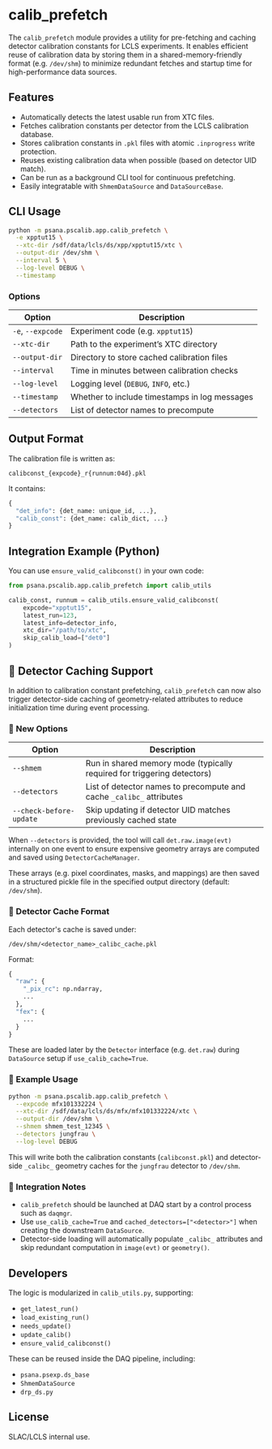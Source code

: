 # calib_prefetch

The `calib_prefetch` module provides a utility for pre-fetching and caching detector calibration constants for LCLS experiments. It enables efficient reuse of calibration data by storing them in a shared-memory-friendly format (e.g. `/dev/shm`) to minimize redundant fetches and startup time for high-performance data sources.

## Features

- Automatically detects the latest usable run from XTC files.
- Fetches calibration constants per detector from the LCLS calibration database.
- Stores calibration constants in `.pkl` files with atomic `.inprogress` write protection.
- Reuses existing calibration data when possible (based on detector UID match).
- Can be run as a background CLI tool for continuous prefetching.
- Easily integratable with `ShmemDataSource` and `DataSourceBase`.

## CLI Usage

```bash
python -m psana.pscalib.app.calib_prefetch \
  -e xpptut15 \
  --xtc-dir /sdf/data/lcls/ds/xpp/xpptut15/xtc \
  --output-dir /dev/shm \
  --interval 5 \
  --log-level DEBUG \
  --timestamp
```

### Options

| Option           | Description                                         |
|------------------|-----------------------------------------------------|
| `-e`, `--expcode` | Experiment code (e.g. `xpptut15`)                  |
| `--xtc-dir`       | Path to the experiment’s XTC directory             |
| `--output-dir`    | Directory to store cached calibration files        |
| `--interval`      | Time in minutes between calibration checks         |
| `--log-level`     | Logging level (`DEBUG`, `INFO`, etc.)              |
| `--timestamp`     | Whether to include timestamps in log messages      |
| `--detectors`     | List of detector names to precompute               |

## Output Format

The calibration file is written as:

```
calibconst_{expcode}_r{runnum:04d}.pkl
```

It contains:
```python
{
  "det_info": {det_name: unique_id, ...},
  "calib_const": {det_name: calib_dict, ...}
}
```

## Integration Example (Python)

You can use `ensure_valid_calibconst()` in your own code:

```python
from psana.pscalib.app.calib_prefetch import calib_utils

calib_const, runnum = calib_utils.ensure_valid_calibconst(
    expcode="xpptut15",
    latest_run=123,
    latest_info=detector_info,
    xtc_dir="/path/to/xtc",
    skip_calib_load=["det0"]
)
```


## 🧠 Detector Caching Support

In addition to calibration constant prefetching, `calib_prefetch` can now also trigger detector-side caching of geometry-related attributes to reduce initialization time during event processing.

### 🔧 New Options

| Option                | Description                                                                 |
|-----------------------|-----------------------------------------------------------------------------|
| `--shmem`             | Run in shared memory mode (typically required for triggering detectors)    |
| `--detectors`         | List of detector names to precompute and cache `_calibc_` attributes        |
| `--check-before-update` | Skip updating if detector UID matches previously cached state            |

When `--detectors` is provided, the tool will call `det.raw.image(evt)` internally on one event to ensure expensive geometry arrays are computed and saved using `DetectorCacheManager`.

These arrays (e.g. pixel coordinates, masks, and mappings) are then saved in a structured pickle file in the specified output directory (default: `/dev/shm`).

### 📁 Detector Cache Format

Each detector's cache is saved under:

```
/dev/shm/<detector_name>_calibc_cache.pkl
```

Format:
```python
{
  "raw": {
    "_pix_rc": np.ndarray,
    ...
  },
  "fex": {
    ...
  }
}
```

These are loaded later by the `Detector` interface (e.g. `det.raw`) during `DataSource` setup if `use_calib_cache=True`.

### 🧪 Example Usage

```bash
python -m psana.pscalib.app.calib_prefetch \
  --expcode mfx101332224 \
  --xtc-dir /sdf/data/lcls/ds/mfx/mfx101332224/xtc \
  --output-dir /dev/shm \
  --shmem shmem_test_12345 \
  --detectors jungfrau \
  --log-level DEBUG
```

This will write both the calibration constants (`calibconst.pkl`) and detector-side `_calibc_` geometry caches for the `jungfrau` detector to `/dev/shm`.

### 🧩 Integration Notes

- `calib_prefetch` should be launched at DAQ start by a control process such as `daqmgr`.
- Use `use_calib_cache=True` and `cached_detectors=["<detector>"]` when creating the downstream `DataSource`.
- Detector-side loading will automatically populate `_calibc_` attributes and skip redundant computation in `image(evt)` or `geometry()`.

## Developers

The logic is modularized in `calib_utils.py`, supporting:

- `get_latest_run()`
- `load_existing_run()`
- `needs_update()`
- `update_calib()`
- `ensure_valid_calibconst()`

These can be reused inside the DAQ pipeline, including:
- `psana.psexp.ds_base`
- `ShmemDataSource`
- `drp_ds.py`

## License

SLAC/LCLS internal use.
